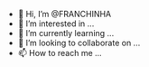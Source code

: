 - 👋 Hi, I’m @FRANCHINHA
- 👀 I’m interested in ...
- 🌱 I’m currently learning ...
- 💞️ I’m looking to collaborate on ...
- 📫 How to reach me ...

<!---
FRANCHINHA/FRANCHINHA is a ✨ special ✨ repository because its `README.md` (this file) appears on your GitHub profile.
You can click the Preview link to take a look at your changes.
--->
